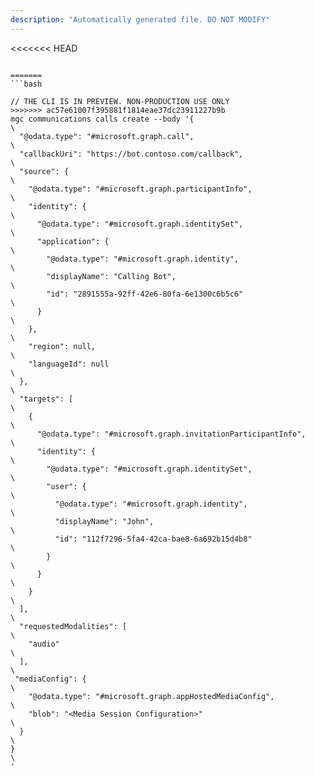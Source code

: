 ```yaml
---
description: "Automatically generated file. DO NOT MODIFY"
---
```


<<<<<<< HEAD
```cli

=======
```bash

// THE CLI IS IN PREVIEW. NON-PRODUCTION USE ONLY
>>>>>>> ac57e61007f395881f1814eae37dc23911227b9b
mgc communications calls create --body '{\
  "@odata.type": "#microsoft.graph.call",\
  "callbackUri": "https://bot.contoso.com/callback",\
  "source": {\
    "@odata.type": "#microsoft.graph.participantInfo",\
    "identity": {\
      "@odata.type": "#microsoft.graph.identitySet",\
      "application": {\
        "@odata.type": "#microsoft.graph.identity",\
        "displayName": "Calling Bot",\
        "id": "2891555a-92ff-42e6-80fa-6e1300c6b5c6"\
      }\
    },\
    "region": null,\
    "languageId": null\
  },\
  "targets": [\
    {\
      "@odata.type": "#microsoft.graph.invitationParticipantInfo",\
      "identity": {\
        "@odata.type": "#microsoft.graph.identitySet",\
        "user": {\
          "@odata.type": "#microsoft.graph.identity",\
          "displayName": "John",\
          "id": "112f7296-5fa4-42ca-bae8-6a692b15d4b8"\
        }\
      }\
    }\
  ],\
  "requestedModalities": [\
    "audio"\
  ],\
 "mediaConfig": {\
    "@odata.type": "#microsoft.graph.appHostedMediaConfig",\
    "blob": "<Media Session Configuration>"\
  }\
}\
'

```